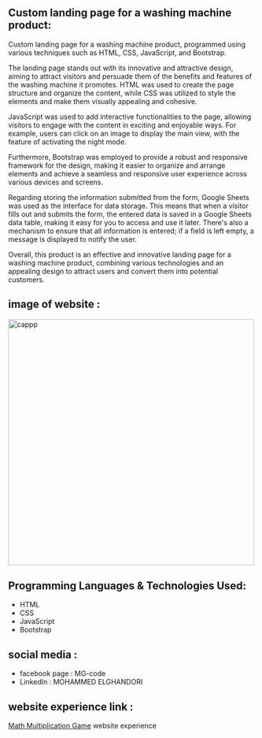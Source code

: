 ## Custom landing page for a washing machine product:
Custom landing page for a washing machine product, programmed using various techniques such as HTML, CSS, JavaScript, and Bootstrap.

The landing page stands out with its innovative and attractive design, aiming to attract visitors and persuade them of the benefits and features of the washing machine it promotes. HTML was used to create the page structure and organize the content, while CSS was utilized to style the elements and make them visually appealing and cohesive.

JavaScript was used to add interactive functionalities to the page, allowing visitors to engage with the content in exciting and enjoyable ways. For example, users can click on an image to display the main view, with the feature of activating the night mode.

Furthermore, Bootstrap was employed to provide a robust and responsive framework for the design, making it easier to organize and arrange elements and achieve a seamless and responsive user experience across various devices and screens.

Regarding storing the information submitted from the form, Google Sheets was used as the interface for data storage. This means that when a visitor fills out and submits the form, the entered data is saved in a Google Sheets data table, making it easy for you to access and use it later. There's also a mechanism to ensure that all information is entered; if a field is left empty, a message is displayed to notify the user.

Overall, this product is an effective and innovative landing page for a washing machine product, combining various technologies and an appealing design to attract users and convert them into potential customers.

## image of website :
  <img width="500" alt="cappp" src="https://github.com/MG-elghandori/landingPageMachianLavier/assets/110783998/c55241e9-5513-4e3e-953d-85a9efdee77f">
 

## Programming Languages & Technologies Used:
- HTML
- CSS
- JavaScript
- Bootstrap

## social media :
- facebook page : MG-code
- LinkedIn : MOHAMMED ELGHANDORI

## website experience link : 
[Math Multiplication Game](https://machainealaver.netlify.app/?fbclid=IwAR3LKTSbA997ASB4I0rL3VoBUPIS-LTVB2bRwPzU3U4N4JdQCGFZHyFOl_c) website experience
